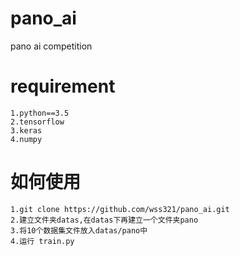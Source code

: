 # pano_ai
pano ai competition
# requirement
```angular2html
1.python==3.5
2.tensorflow
3.keras
4.numpy
```
# 如何使用
```
1.git clone https://github.com/wss321/pano_ai.git
2.建立文件夹datas,在datas下再建立一个文件夹pano
3.将10个数据集文件放入datas/pano中
4.运行 train.py
```